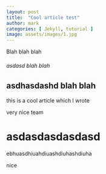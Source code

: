 ```yaml
---
layout: post
title:  "Cool article test"
author: mark
categories: [ Jekyll, tutorial ]
image: assets/images/1.jpg
---
```


Blah blah blah

###### asdasd blah blah

## asdhasdashd blah blah

this is a cool article which I wrote

very nice team

# asdasdasdasdasd

ebhuasdhiuahdiuashdiuhashdiuha

nice
